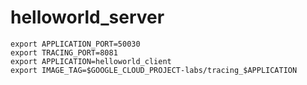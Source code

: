 # helloworld_server

```shell
export APPLICATION_PORT=50030
export TRACING_PORT=8081
export APPLICATION=helloworld_client
export IMAGE_TAG=$GOOGLE_CLOUD_PROJECT-labs/tracing_$APPLICATION
```